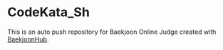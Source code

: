 # CodeKata_Sh
This is an auto push repository for Baekjoon Online Judge created with [BaekjoonHub](https://github.com/BaekjoonHub/BaekjoonHub).
